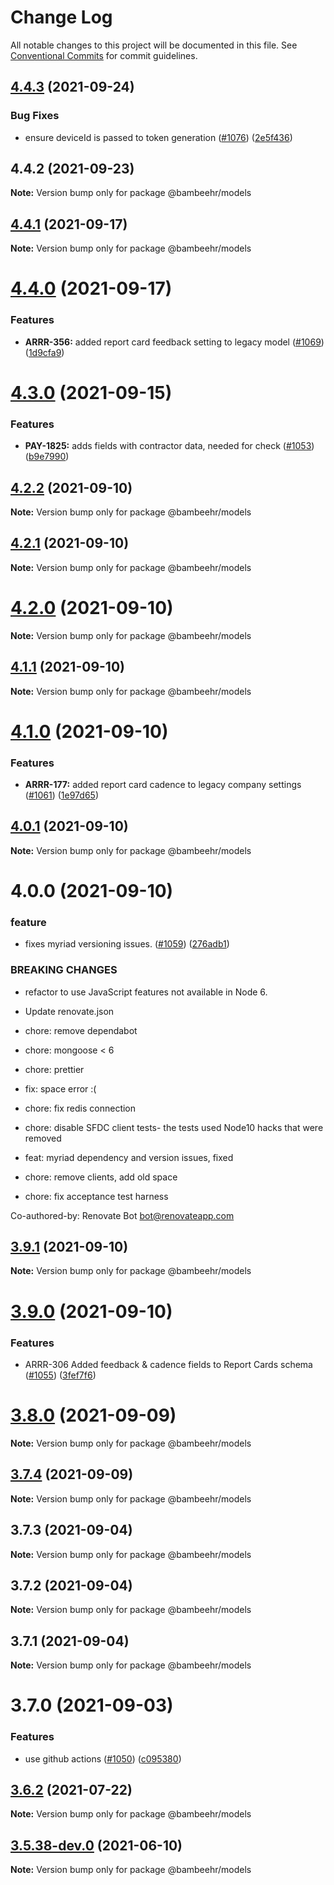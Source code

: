 # Change Log

All notable changes to this project will be documented in this file.
See [Conventional Commits](https://conventionalcommits.org) for commit guidelines.

## [4.4.3](https://github.com/BambeeHR/api-v2/compare/@bambeehr/models@4.4.2...@bambeehr/models@4.4.3) (2021-09-24)


### Bug Fixes

* ensure deviceId is passed to token generation ([#1076](https://github.com/BambeeHR/api-v2/issues/1076)) ([2e5f436](https://github.com/BambeeHR/api-v2/commit/2e5f4366189e73c59b2da6b67ecb2379a3544aeb))





## 4.4.2 (2021-09-23)

**Note:** Version bump only for package @bambeehr/models





## [4.4.1](https://github.com/BambeeHR/api-v2/compare/@bambeehr/models@4.4.0...@bambeehr/models@4.4.1) (2021-09-17)

**Note:** Version bump only for package @bambeehr/models





# [4.4.0](https://github.com/BambeeHR/api-v2/compare/@bambeehr/models@4.3.0...@bambeehr/models@4.4.0) (2021-09-17)


### Features

* **ARRR-356:** added report card feedback setting to legacy model ([#1069](https://github.com/BambeeHR/api-v2/issues/1069)) ([1d9cfa9](https://github.com/BambeeHR/api-v2/commit/1d9cfa9ed4080b920af8b93defc4307d9312ded5))





# [4.3.0](https://github.com/BambeeHR/api-v2/compare/@bambeehr/models@4.2.2...@bambeehr/models@4.3.0) (2021-09-15)


### Features

* **PAY-1825:** adds fields with contractor data, needed for check ([#1053](https://github.com/BambeeHR/api-v2/issues/1053)) ([b9e7990](https://github.com/BambeeHR/api-v2/commit/b9e7990cf664d3859b9a9a62ab75609c4cfb7f90))





## [4.2.2](https://github.com/BambeeHR/api-v2/compare/@bambeehr/models@4.2.1...@bambeehr/models@4.2.2) (2021-09-10)

**Note:** Version bump only for package @bambeehr/models





## [4.2.1](https://github.com/BambeeHR/api-v2/compare/@bambeehr/models@4.1.1...@bambeehr/models@4.2.1) (2021-09-10)

**Note:** Version bump only for package @bambeehr/models





# [4.2.0](https://github.com/BambeeHR/api-v2/compare/@bambeehr/models@4.1.1...@bambeehr/models@4.2.0) (2021-09-10)

**Note:** Version bump only for package @bambeehr/models





## [4.1.1](https://github.com/BambeeHR/api-v2/compare/@bambeehr/models@4.1.0...@bambeehr/models@4.1.1) (2021-09-10)

**Note:** Version bump only for package @bambeehr/models





# [4.1.0](https://github.com/BambeeHR/api-v2/compare/@bambeehr/models@4.0.1...@bambeehr/models@4.1.0) (2021-09-10)


### Features

* **ARRR-177:** added report card cadence to legacy company settings ([#1061](https://github.com/BambeeHR/api-v2/issues/1061)) ([1e97d65](https://github.com/BambeeHR/api-v2/commit/1e97d6593fe815ecd1e9442c519c7441f11baa72))





## [4.0.1](https://github.com/BambeeHR/api-v2/compare/@bambeehr/models@4.0.0...@bambeehr/models@4.0.1) (2021-09-10)

**Note:** Version bump only for package @bambeehr/models





# 4.0.0 (2021-09-10)


### feature

* fixes myriad versioning issues. ([#1059](https://github.com/BambeeHR/api-v2/issues/1059)) ([276adb1](https://github.com/BambeeHR/api-v2/commit/276adb177d876b5db1ecba784097b743b5196fbb))


### BREAKING CHANGES

* refactor to use JavaScript features not available in Node 6.

* Update renovate.json

* chore: remove dependabot

* chore: mongoose < 6

* chore: prettier

* fix: space error :(

* chore: fix redis connection

* chore: disable SFDC client tests- the tests used Node10 hacks that were removed

* feat: myriad dependency and version issues, fixed

* chore: remove clients, add old space

* chore: fix acceptance test harness

Co-authored-by: Renovate Bot <bot@renovateapp.com>





## [3.9.1](https://github.com/BambeeHR/api-v2/compare/@bambeehr/models@3.9.0...@bambeehr/models@3.9.1) (2021-09-10)

**Note:** Version bump only for package @bambeehr/models





# [3.9.0](https://github.com/BambeeHR/api-v2/compare/@bambeehr/models@3.6.5...@bambeehr/models@3.9.0) (2021-09-10)


### Features

* ARRR-306 Added feedback & cadence fields to Report Cards schema ([#1055](https://github.com/BambeeHR/api-v2/issues/1055)) ([3fef7f6](https://github.com/BambeeHR/api-v2/commit/3fef7f62bfc6e7e39be2d8d78e1d9ec18b492c94))





# [3.8.0](https://github.com/BambeeHR/api-v2/compare/@bambeehr/models@3.6.5...@bambeehr/models@3.8.0) (2021-09-09)

**Note:** Version bump only for package @bambeehr/models





## [3.7.4](https://github.com/BambeeHR/api-v2/compare/@bambeehr/models@3.6.5...@bambeehr/models@3.7.4) (2021-09-09)

**Note:** Version bump only for package @bambeehr/models





## 3.7.3 (2021-09-04)

**Note:** Version bump only for package @bambeehr/models





## 3.7.2 (2021-09-04)

**Note:** Version bump only for package @bambeehr/models





## 3.7.1 (2021-09-04)

**Note:** Version bump only for package @bambeehr/models





# 3.7.0 (2021-09-03)


### Features

* use github actions ([#1050](https://github.com/BambeeHR/api-v2/issues/1050)) ([c095380](https://github.com/BambeeHR/api-v2/commit/c095380a664d92998c523f57b88fc0e0546c675c))





## [3.6.2](https://github.com/BambeeHR/api-v2/compare/@bambeehr/models@3.6.2-dev.0...@bambeehr/models@3.6.2) (2021-07-22)

**Note:** Version bump only for package @bambeehr/models





## [3.5.38-dev.0](https://github.com/BambeeHR/api-v2/compare/@bambeehr/models@3.5.37-dev.1...@bambeehr/models@3.5.38-dev.0) (2021-06-10)

**Note:** Version bump only for package @bambeehr/models
